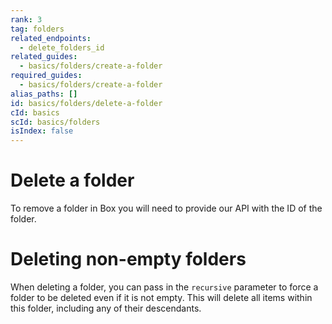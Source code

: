 ```yaml
---
rank: 3
tag: folders
related_endpoints:
  - delete_folders_id
related_guides:
  - basics/folders/create-a-folder
required_guides:
  - basics/folders/create-a-folder
alias_paths: []
id: basics/folders/delete-a-folder
cId: basics
scId: basics/folders
isIndex: false
---
```


# Delete a folder

To remove a folder in Box you will need to provide our API with the ID of the folder.

<Samples id='delete_folders_id' >

</Samples>

<Message>

# Deleting non-empty folders

When deleting a folder, you can pass in the `recursive` parameter to
force a folder to be deleted even if it is not empty. This will delete all
items within this folder, including any of their descendants.

</Message>
